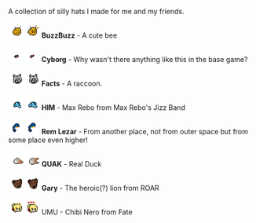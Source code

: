 A collection of silly hats I made for me and my friends.

![BuzzBuzz](https://github.com/Nosler/kerfluffle-hat-pack/blob/main/ExportedHats/buzzbuzz.png?raw=true) **BuzzBuzz** - A cute bee

![Cyborg](https://github.com/Nosler/kerfluffle-hat-pack/blob/main/ExportedHats/cyborg.png?raw=true) **Cyborg** - Why wasn't there anything like this in the base game?

![Facts](https://github.com/Nosler/kerfluffle-hat-pack/blob/main/ExportedHats/facts.png?raw=true) **Facts** - A raccoon.

![HIM](https://github.com/Nosler/kerfluffle-hat-pack/blob/main/ExportedHats/him.png?raw=true) **HIM** - Max Rebo from Max Rebo's Jizz Band

![Rem Lezar](https://github.com/Nosler/kerfluffle-hat-pack/blob/main/ExportedHats/rem.png?raw=true) **Rem Lezar** - From another place, not from outer space but from some place even higher!

![QUAK](https://github.com/Nosler/kerfluffle-hat-pack/blob/main/ExportedHats/quak.png?raw=true) **QUAK** - Real Duck

![Gary](https://github.com/Nosler/kerfluffle-hat-pack/blob/main/ExportedHats/gary.png?raw=true) **Gary** - The heroic(?) lion from ROAR

![UMU](https://github.com/Nosler/kerfluffle-hat-pack/blob/main/ExportedHats/umu.png?raw=true) UMU - Chibi Nero from Fate
